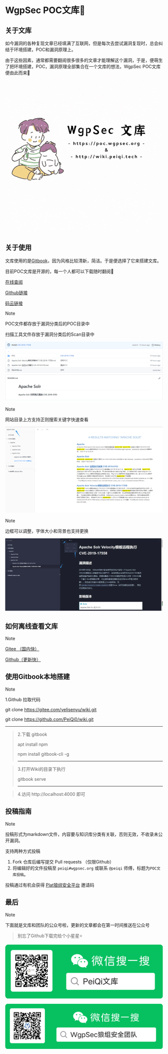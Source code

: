 # WgpSec POC文库🐑

## 关于文库

如今漏洞的各种复现文章已经填满了互联网，但是每次去尝试漏洞复现时，总会纠结于环境搭建，POC和漏洞原理上。

由于这些因素，通常都需要翻阅很多很多的文章才能理解这个漏洞，于是，便萌生了把环境搭建，POC，漏洞原理全部集合在一个文库的想法，WgpSec POC文库便由此而来🐣
![](PeiQi_Wiki/background/PeiQi文库-1.gif)

## 关于使用

文库使用的是[Gitbook](https://www.gitbook.com/)，因为风格比较清新，简洁。于是便选择了它来搭建文库。

目前POC文库是开源的，每一个人都可以下载随时翻阅🐬

[在线查阅](https://poc.wgpsec.org/)

[Github链接](https://github.com/wgpsec/wiki)

[码云链接](https://gitee.com/wgpsec/wiki)

> [!NOTE]
>
> POC文件都存放于漏洞分类后的POC目录中
>
> 扫描工具文件存放于漏洞分类后的Scan目录中

![](PeiQi_Wiki/background/image-3.png)

> [!NOTE]
>
> 网站目录上方支持正则搜索关键字快速查看

![](PeiQi_Wiki/background/image-4.png)

> [!NOTE]
>
> 边框可以调整，字体大小和背景也支持更换

![](PeiQi_Wiki/background/image-5.png)

## 如何离线查看文库

> [!NOTE]
>
> [Gitee （国内快）](https://gitee.com/wgpsec/wiki/repository/archive/gh-pages.zip)
>
> [Github（更新快）](https://github.com/wgpsec/wiki/archive/gh-pages.zip)

## 使用Gitbook本地搭建

> [!NOTE]
>
> 1.Github 拉取代码
>
> git    clone    https://gitee.com/yelisenyu/wiki.git
>
> git    clone    https://github.com/PeiQi0/wiki.git
>
> ----------------------------------------------------------------------------------

> 2.下载 gitbook
>
> apt   install    npm
>
> npm   install    gitbook-cli   -g
>
> ----------------------------------------------------

> 3.打开Wiki的目录下执行
>
> gitbook   serve
>
> -----------------------------------------------------------------------------------

> 4.访问 http://localhost:4000 即可




## 投稿指南

> [!NOTE]
>
> 投稿形式为markdown文件，内容要与知识库分类有关联，否则无效，不收录未公开漏洞。

支持两种方式投稿

1. Fork 仓库后编写提交 Pull requests （仅限Github）
2. 将编辑好的文件投稿至 `peiqi#wgpsec.org` 或联系 `@peiqi` 师傅，标题为`POC文库投稿`。

投稿通过有机会获得 [Plat狼组安全平台](https://plat.wgpsec.org) 邀请码


## 最后

> [!NOTE]
>
下面就是文库和团队的公众号啦，更新的文章都会在第一时间推送在公众号

> 别忘了Github下载完给个小星星⭐

![](PeiQi_Wiki/background/background.png)

![](PeiQi_Wiki/background/background-1.png)